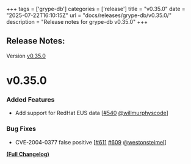 +++
tags = ['grype-db']
categories = ['release']
title = "v0.35.0"
date = "2025-07-22T16:10:15Z"
url = "docs/releases/grype-db/v0.35.0/"
description = "Release notes for grype-db v0.35.0"
+++

## Release Notes:
Version [v0.35.0](https://github.com/anchore/grype-db/releases/tag/v0.35.0)

# v0.35.0

### Added Features

- Add support for RedHat EUS data [[#540](https://github.com/anchore/grype-db/pull/540) [@willmurphyscode](https://github.com/willmurphyscode)]

### Bug Fixes

- CVE-2004-0377 false positive [[#611](https://github.com/anchore/grype-db/issues/611) [#609](https://github.com/anchore/grype-db/pull/609) [@westonsteimel](https://github.com/westonsteimel)]

**[(Full Changelog)](https://github.com/anchore/grype-db/compare/v0.34.1...v0.35.0)**
